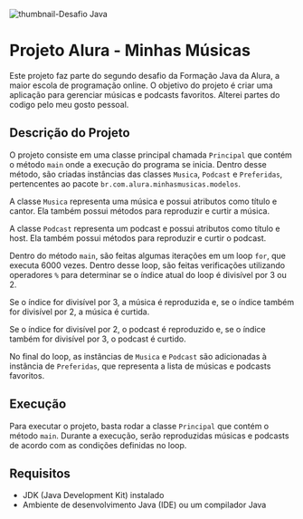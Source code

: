 ![thumbnail-Desafio Java](https://user-images.githubusercontent.com/66698429/225426397-327dc314-7e00-4ed7-8875-e68d0317e995.png)


# Projeto Alura - Minhas Músicas

Este projeto faz parte do segundo desafio da Formação Java da Alura, a maior escola de programação online. O objetivo do projeto é criar uma aplicação para gerenciar músicas e podcasts favoritos. Alterei partes do codigo pelo meu gosto pessoal.

## Descrição do Projeto

O projeto consiste em uma classe principal chamada `Principal` que contém o método `main` onde a execução do programa se inicia. Dentro desse método, são criadas instâncias das classes `Musica`, `Podcast` e `Preferidas`, pertencentes ao pacote `br.com.alura.minhasmusicas.modelos`.

A classe `Musica` representa uma música e possui atributos como título e cantor. Ela também possui métodos para reproduzir e curtir a música.

A classe `Podcast` representa um podcast e possui atributos como título e host. Ela também possui métodos para reproduzir e curtir o podcast.

Dentro do método `main`, são feitas algumas iterações em um loop `for`, que executa 6000 vezes. Dentro desse loop, são feitas verificações utilizando operadores `%` para determinar se o índice atual do loop é divisível por 3 ou 2.

Se o índice for divisível por 3, a música é reproduzida e, se o índice também for divisível por 2, a música é curtida.

Se o índice for divisível por 2, o podcast é reproduzido e, se o índice também for divisível por 3, o podcast é curtido.

No final do loop, as instâncias de `Musica` e `Podcast` são adicionadas à instância de `Preferidas`, que representa a lista de músicas e podcasts favoritos.

## Execução

Para executar o projeto, basta rodar a classe `Principal` que contém o método `main`. Durante a execução, serão reproduzidas músicas e podcasts de acordo com as condições definidas no loop.

## Requisitos

- JDK (Java Development Kit) instalado
- Ambiente de desenvolvimento Java (IDE) ou um compilador Java




